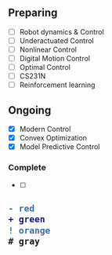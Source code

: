 ## Preparing
- [ ] Robot dynamics & Control
- [ ] Underactuated Control
- [ ] Nonlinear Control
- [ ] Digital Motion Control
- [ ] Optimal Control
- [ ] CS231N
- [ ] Reinforcement learning

## Ongoing
- [x] Modern Control 
- [x] Convex Optimization	 
- [x] Model Predictive Control

### Complete
- [ ] 

<h2>

```diff
- red
+ green
! orange
# gray
```

</h2>


